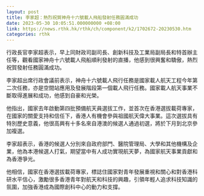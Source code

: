 ```yaml
---
layout: post
title: 李家超：熱烈祝賀神舟十六號載人飛船發射任務圓滿成功
date: 2023-05-30 10:05:51.000000000 +08:00
link: https://news.rthk.hk/rthk/ch/component/k2/1702672-20230530.htm
categories: rthk
---
```


行政長官李家超表示，早上同財政司副司長、創新科技及工業局副局長和特首辦主任等，觀看國家神舟十六號載人飛船順利發射的直播，他感到很興奮和驕傲，熱烈祝賀發射任務圓滿成功。

李家超出席行政會議前表示，神舟十六號載人飛行任務是國家載人航天工程今年第二次任務，亦是空間站應用及發展階段第一個載人飛行任務。國家載人航天事業不斷取得進展和成功，他感到自豪和光榮。

他指出，國家去年啟動第四批預備航天員選拔工作，並首次在香港選拔載荷專家，在國家的關愛支持和信任下，香港人有機會參與祖國航天偉大事業。這次選拔具有特別歷史意義，他很高興有十多名來自港澳的候選人通過初選，將於下月到北京參加複選。

李家超表示，香港的候選人分別來自政府部門、醫院管理局、大學和其他機構及企業，他為本港候選人打氣，期望當中有人成功實現航天夢，為國家航天事業貢獻和為香港爭光。

他相信，國家在香港選拔載荷專家，標誌住國家對青年發展重視和關心和對香港科研水平信心，激勵很多香港青年對航天和科技的興趣，引領年輕人追求科技知識的氛圍，加強香港成為國際創科中心的動力和支撐。
